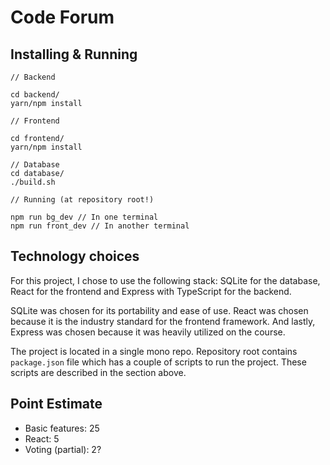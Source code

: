# Code Forum

## Installing & Running

```
// Backend

cd backend/
yarn/npm install

// Frontend

cd frontend/
yarn/npm install

// Database
cd database/
./build.sh

// Running (at repository root!)

npm run bg_dev // In one terminal
npm run front_dev // In another terminal
```

## Technology choices

For this project, I chose to use the following stack: SQLite for the database, React for the frontend and Express with TypeScript for the backend.

SQLite was chosen for its portability and ease of use. React was chosen because it is the industry standard for the frontend framework. And lastly, Express was chosen because it was heavily utilized on the course.

The project is located in a single mono repo. Repository root contains `package.json` file which has a couple of scripts to run the project. These scripts are described in the section above.

## Point Estimate

- Basic features: 25
- React: 5
- Voting (partial): 2?
